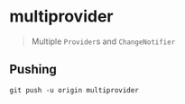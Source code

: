 # multiprovider

> Multiple `Provider`s and `ChangeNotifier`

## Pushing 
```
git push -u origin multiprovider
```